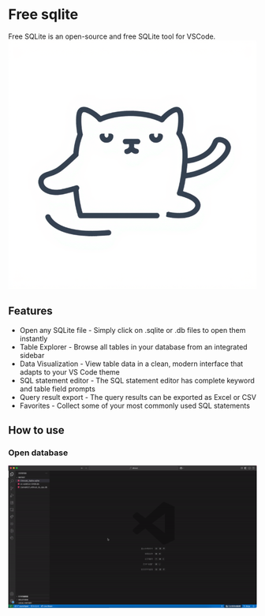 # Free sqlite

Free SQLite is an open-source and free SQLite tool for VSCode.
![logo](https://github.com/fjb040911/free-sqlite/blob/main/assets/logo.png?raw=true)

## Features
 - Open any SQLite file - Simply click on .sqlite or .db files to open them instantly
 - Table Explorer - Browse all tables in your database from an integrated sidebar
 - Data Visualization - View table data in a clean, modern interface that adapts to your VS Code theme
 - SQL statement editor - The SQL statement editor has complete keyword and table field prompts
 - Query result export - The query results can be exported as Excel or CSV
 - Favorites - Collect some of your most commonly used SQL statements

## How to use
### Open database
![open](https://github.com/fjb040911/free-sqlite/blob/main/doc/open.gif?raw=true)